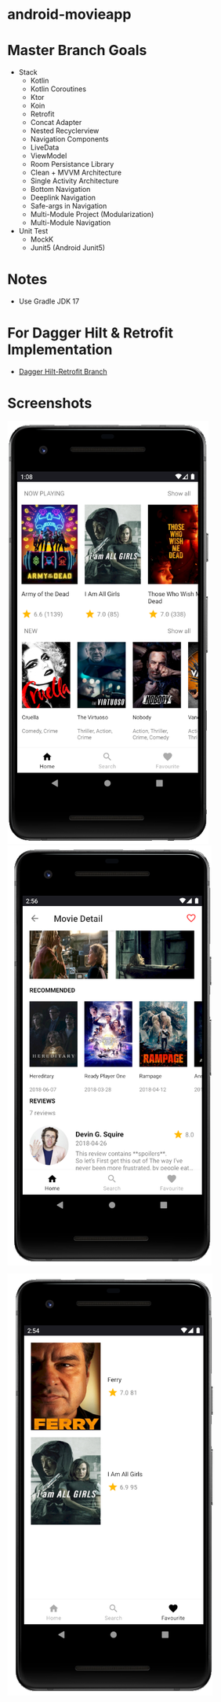 # android-movieapp
# Master Branch Goals
* Stack
    * Kotlin
    * Kotlin Coroutines
    * Ktor
    * Koin
    * Retrofit
    * Concat Adapter
    * Nested Recyclerview
    * Navigation Components
    * LiveData
    * ViewModel
    * Room Persistance Library
    * Clean + MVVM Architecture
    * Single Activity Architecture
    * Bottom Navigation
    * Deeplink Navigation
    * Safe-args in Navigation
    * Multi-Module Project (Modularization)
    * Multi-Module Navigation
* Unit Test
    * MockK
    * Junit5 (Android Junit5)
 
# Notes
* Use Gradle JDK 17

# For Dagger Hilt & Retrofit Implementation
* [Dagger Hilt-Retrofit Branch](https://github.com/adrianhartanto004/android-movieapp/tree/hilt-retrofit-implementation)

# Screenshots

<img src="https://github.com/adrianhartanto004/android-movieapp/blob/main/screenshot/movieapp-1.PNG"><img src="https://github.com/adrianhartanto004/android-movieapp/blob/main/screenshot/movieapp-2.PNG">

<img src="https://github.com/adrianhartanto004/android-movieapp/blob/main/screenshot/movieapp-3.PNG">
